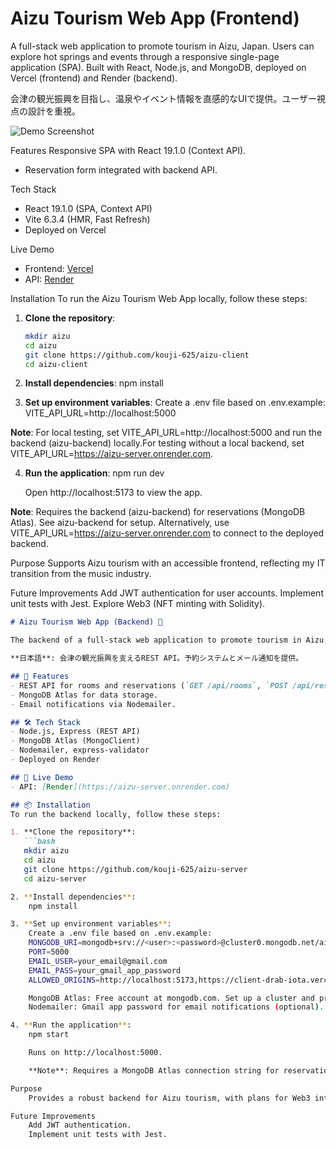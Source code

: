 # Aizu Tourism Web App (Frontend)

A full-stack web application to promote tourism in Aizu, Japan. Users can explore hot springs and events through a responsive single-page application (SPA). Built with React, Node.js, and MongoDB, deployed on Vercel (frontend) and Render (backend).

会津の観光振興を目指し、温泉やイベント情報を直感的なUIで提供。ユーザー視点の設計を重視。

![Demo Screenshot](https://github.com/yourusername/aizu-project/issues/1/screenshot.png)

 Features
Responsive SPA with React 19.1.0 (Context API).
- Reservation form integrated with backend API.

Tech Stack
- React 19.1.0 (SPA, Context API)
- Vite 6.3.4 (HMR, Fast Refresh)
- Deployed on Vercel

Live Demo
- Frontend: [Vercel](https://client-drab-iota.vercel.app/)
- API: [Render](https://aizu-server.onrender.com)

Installation
To run the Aizu Tourism Web App locally, follow these steps:

1. **Clone the repository**:
   ```bash
   mkdir aizu
   cd aizu
   git clone https://github.com/kouji-625/aizu-client
   cd aizu-client

2. **Install dependencies**:
    npm install

3. **Set up environment variables**:
    Create a .env file based on .env.example:
    VITE_API_URL=http://localhost:5000

**Note**: For local testing, set VITE_API_URL=http://localhost:5000 and run the backend (aizu-backend)
    locally.For testing without a local backend, set VITE_API_URL=https://aizu-server.onrender.com.

4. **Run the application**:
    npm run dev
    
    Open http://localhost:5173 to view the app.
    
**Note**: Requires the backend (aizu-backend) for reservations (MongoDB Atlas). See aizu-backend for setup.
         Alternatively, use VITE_API_URL=https://aizu-server.onrender.com to connect to the deployed backend.

Purpose
     Supports Aizu tourism with an accessible frontend, reflecting my IT transition from the music industry.

Future Improvements
    Add JWT authentication for user accounts.
    Implement unit tests with Jest.
    Explore Web3 (NFT minting with Solidity).




```markdown
# Aizu Tourism Web App (Backend) 🌄

The backend of a full-stack web application to promote tourism in Aizu, Japan. Built with Node.js, Express, and MongoDB Atlas, deployed on Render. Provides REST API for the frontend (`aizu-client`).

**日本語**: 会津の観光振興を支えるREST API。予約システムとメール通知を提供。

## 🚀 Features
- REST API for rooms and reservations (`GET /api/rooms`, `POST /api/reservations`).
- MongoDB Atlas for data storage.
- Email notifications via Nodemailer.

## 🛠️ Tech Stack
- Node.js, Express (REST API)
- MongoDB Atlas (MongoClient)
- Nodemailer, express-validator
- Deployed on Render

## 🔗 Live Demo
- API: [Render](https://aizu-server.onrender.com)

## 📦 Installation
To run the backend locally, follow these steps:

1. **Clone the repository**:
   ```bash
   mkdir aizu
   cd aizu
   git clone https://github.com/kouji-625/aizu-server
   cd aizu-server

2. **Install dependencies**:
    npm install

3. **Set up environment variables**:
    Create a .env file based on .env.example:
    MONGODB_URI=mongodb+srv://<user>:<password>@cluster0.mongodb.net/aizu_db
    PORT=5000
    EMAIL_USER=your_email@gmail.com
    EMAIL_PASS=your_gmail_app_password
    ALLOWED_ORIGINS=http://localhost:5173,https://client-drab-iota.vercel.app

    MongoDB Atlas: Free account at mongodb.com. Set up a cluster and provide the connection string in MONGODB_URI.
    Nodemailer: Gmail app password for email notifications (optional). Generate an app password at Google Account Security under "2-Step Verification" > "App passwords". If not set, the reservation system works without email notifications.

4. **Run the application**:
    npm start

    Runs on http://localhost:5000.

    **Note**: Requires a MongoDB Atlas connection string for reservations. The frontend (aizu-client) connects to this backend at http://localhost:5000 (local) or https://aizu-server.onrender.com (production). See aizu-client for frontend setup.

Purpose
    Provides a robust backend for Aizu tourism, with plans for Web3 integration.

Future Improvements
    Add JWT authentication.
    Implement unit tests with Jest.